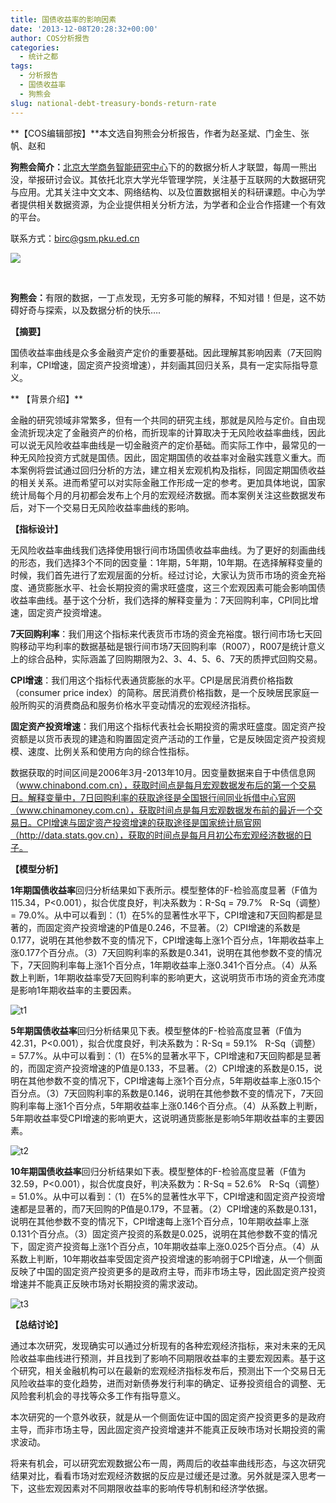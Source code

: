```yaml
---
title: 国债收益率的影响因素
date: '2013-12-08T20:28:32+00:00'
author: COS分析报告
categories:
  - 统计之都
tags:
  - 分析报告
  - 国债收益率
  - 狗熊会
slug: national-debt-treasury-bonds-return-rate
---
```


**【COS编辑部按】**本文选自狗熊会分析报告，作者为赵圣斌、门金生、张帆、赵和

**狗熊会简介：**<a href="http://birc.gsm.pku.edu.cn/" target="_blank">北京大学商务智能研究中心</a>下的的数据分析人才联盟，每周一熊出没，举报研讨会议。其依托北京大学光华管理学院，关注基于互联网的大数据研究与应用。尤其关注中文文本、网络结构、以及位置数据相关的科研课题。中心为学者提供相关数据资源，为企业提供相关分析方法，为学者和企业合作搭建一个有效的平台。

联系方式：<a href="mailto:birc@gsm.pku.ed.cn" target="_blank">birc@gsm.pku.ed.cn</a>

**![](http://mmbiz.qpic.cn/mmbiz/1y1ObuUF34xYTDTr8YI4eASicXdjzhFmYVV2X4NXQnxZEPIfrbVSOKVicBMa79lzsBic1q9cGL8l4TEMqO5gNbEnQ/0)**

<div>
  <p>
    &nbsp;
  </p>
  
  <p>
    <strong>狗熊会：</strong>有限的数据，一丁点发现，无穷多可能的解释，不知对错！但是，这不妨碍好奇与探索，以及数据分析的快乐….
  </p>
</div>

**【摘要】**

国债收益率曲线是众多金融资产定价的重要基础。因此理解其影响因素（7天回购利率，CPI增速，固定资产投资增速），并刻画其回归关系，具有一定实际指导意义。<!--more-->

** 【背景介绍】**

金融的研究领域非常繁多，但有一个共同的研究主线，那就是风险与定价。自由现金流折现决定了金融资产的价格，而折现率的计算取决于无风险收益率曲线，因此可以说无风险收益率曲线是一切金融资产的定价基础。而实际工作中，最常见的一种无风险投资方式就是国债。因此，固定期国债的收益率对金融实践意义重大。而本案例将尝试通过回归分析的方法，建立相关宏观机构及指标，同固定期国债收益的相关关系。进而希望可以对实际金融工作形成一定的参考。更加具体地说，国家统计局每个月的月初都会发布上个月的宏观经济数据。而本案例关注这些数据发布后，对下一个交易日无风险收益率曲线的影响。

**【指标设计】**

无风险收益率曲线我们选择使用银行间市场国债收益率曲线。为了更好的刻画曲线的形态，我们选择3个不同的因变量：1年期，5年期，10年期。在选择解释变量的时候，我们首先进行了宏观层面的分析。经过讨论，大家认为货币市场的资金充裕度、通货膨胀水平、社会长期投资的需求旺盛度，这三个宏观因素可能会影响国债收益率曲线。基于这个分析，我们选择的解释变量为：7天回购利率，CPI同比增速，固定资产投资增速。

**7天回购利率**：我们用这个指标来代表货币市场的资金充裕度。银行间市场七天回购移动平均利率的数据基础是银行间市场7天回购利率（R007），R007是统计意义上的综合品种，实际涵盖了回购期限为2、3、4、5、6、7天的质押式回购交易。

**CPI增速**：我们用这个指标代表通货膨胀的水平。CPI是居民消费价格指数（consumer price index）的简称。居民消费价格指数，是一个反映居民家庭一般所购买的消费商品和服务价格水平变动情况的宏观经济指标。

**固定资产投资增速**：我们用这个指标代表社会长期投资的需求旺盛度。固定资产投资额是以货币表现的建造和购置固定资产活动的工作量，它是反映固定资产投资规模、速度、比例关系和使用方向的综合性指标。

数据获取的时间区间是2006年3月-2013年10月。因变量数据来自于中债信息网（www.chinabond.com.cn），获取时间点是每月宏观数据发布后的第一个交易日。解释变量中，7日回购利率的获取途径是全国银行间同业拆借中心官网（www.chinamoney.com.cn），获取时间点是每月宏观数据发布前的最近一个交易日。CPI增速与固定资产投资增速的获取途径是国家统计局官网（http://data.stats.gov.cn），获取的时间点是每月月初公布宏观经济数据的日子。

**【模型分析】**

**1年期国债收益率**回归分析结果如下表所示。模型整体的F-检验高度显著（F值为115.34，P<0.001），拟合优度良好，判决系数为：R-Sq = 79.7%   R-Sq（调整） = 79.0%。从中可以看到：（1）在5%的显著性水平下，CPI增速和7天回购都是显著的，而固定资产投资增速的P值是0.246，不显著。（2）CPI增速的系数是0.177，说明在其他参数不变的情况下，CPI增速每上涨1个百分点，1年期收益率上涨0.177个百分点。（3）7天回购利率的系数是0.341，说明在其他参数不变的情况下，7天回购利率每上涨1个百分点，1年期收益率上涨0.341个百分点。（4）从系数上判断，1年期收益率受7天回购利率的影响更大，这说明货币市场的资金充沛度是影响1年期收益率的主要因素。

![t1](https://cos.name/wp-content/uploads/2013/12/t1.jpg)

**5年期国债收益率**回归分析结果见下表。模型整体的F-检验高度显著（F值为42.31，P<0.001），拟合优度良好，判决系数为：R-Sq = 59.1%   R-Sq（调整） = 57.7%。从中可以看到：（1）在5%的显著水平下，CPI增速和7天回购都是显著的，而固定资产投资增速的P值是0.133，不显著。（2）CPI增速的系数是0.15，说明在其他参数不变的情况下，CPI增速每上涨1个百分点，5年期收益率上涨0.15个百分点。（3）7天回购利率的系数是0.146，说明在其他参数不变的情况下，7天回购利率每上涨1个百分点，5年期收益率上涨0.146个百分点。（4）从系数上判断，5年期收益率受CPI增速的影响更大，这说明通货膨胀是影响5年期收益率的主要因素。

![t2](https://cos.name/wp-content/uploads/2013/12/t2.jpg)

**10年期国债收益率**回归分析结果如下表。模型整体的F-检验高度显著（F值为32.59，P<0.001），拟合优度良好，判决系数为：R-Sq = 52.6%   R-Sq（调整） = 51.0%。从中可以看到：（1）在5%的显著性水平下，CPI增速和固定资产投资增速都是显著的，而7天回购的P值是0.179，不显著。（2）CPI增速的系数是0.131，说明在其他参数不变的情况下，CPI增速每上涨1个百分点，10年期收益率上涨0.131个百分点。（3）固定资产投资的系数是0.025，说明在其他参数不变的情况下，固定资产投资每上涨1个百分点，10年期收益率上涨0.025个百分点。（4）从系数上判断，10年期收益率受固定资产投资增速的影响弱于CPI增速，从一个侧面反映了中国的固定资产投资更多的是政府主导，而非市场主导，因此固定资产投资增速并不能真正反映市场对长期投资的需求波动。

![t3](https://cos.name/wp-content/uploads/2013/12/t3.jpg)

**【总结讨论】**

通过本次研究，发现确实可以通过分析现有的各种宏观经济指标，来对未来的无风险收益率曲线进行预测，并且找到了影响不同期限收益率的主要宏观因素。基于这个研究，相关金融机构可以在最新的宏观经济指标发布后，预测出下一个交易日无风险收益率的变化趋势，进而对新债券发行利率的确定、证券投资组合的调整、无风险套利机会的寻找等众多工作有指导意义。

本次研究的一个意外收获，就是从一个侧面佐证中国的固定资产投资更多的是政府主导，而非市场主导，因此固定资产投资增速并不能真正反映市场对长期投资的需求波动。

将来有机会，可以研究宏观数据公布一周，两周后的收益率曲线形态，与这次研究结果对比，看看市场对宏观经济数据的反应是过缓还是过激。另外就是深入思考一下，这些宏观因素对不同期限收益率的影响传导机制和经济学依据。

&nbsp;

&nbsp;

&nbsp;
